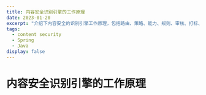 ```yaml
---
title: 内容安全识别引擎的工作原理
date: 2023-01-20
excerpt: "介绍下内容安全的识别引擎工作原理，包括路由、策略、能力、规则、审核、打标、回溯等"
tags:
  - content security
  - Spring
  - Java
display: false
---
```


# 内容安全识别引擎的工作原理